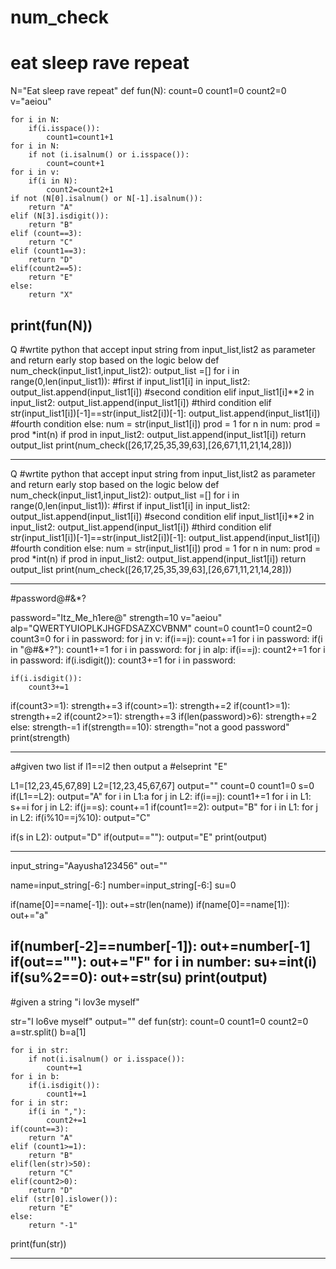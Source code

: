# num_check
# eat sleep rave  repeat
N="Eat sleep rave repeat"
def fun(N):
    count=0
    count1=0
    count2=0
    v="aeiou"
    
    for i in N:
        if(i.isspace()):
            count1=count1+1
    for i in N:
        if not (i.isalnum() or i.isspace()):
            count=count+1
    for i in v:
        if(i in N):
            count2=count2+1
    if not (N[0].isalnum() or N[-1].isalnum()):
        return "A"
    elif (N[3].isdigit()):
        return "B"
    elif (count==3):
        return "C"
    elif (count1==3):
        return "D"
    elif(count2==5):
        return "E"
    else:
        return "X"
print(fun(N))                                
-----------------------------------------
Q #wrtite python that accept input string from input_list,list2 
as parameter and return early stop based on the logic below
def num_check(input_list1,input_list2):
    output_list =[]
    for i in range(0,len(input_list1)):
        #first
        if input_list1[i] in input_list2:
            output_list.append(input_list1[i])
        #second condition
        elif input_list1[i]**2 in input_list2:
            output_list.append(input_list1[i])
        #third condition
        elif str(input_list1[i])[-1]==str(input_list2[i])[-1]:
            output_list.append(input_list1[i])
        #fourth condition
        else:
            num = str(input_list1[i])
            prod = 1
            for n in num:
                prod = prod *int(n)
            if prod in input_list2:
                output_list.append(input_list1[i])
    return output_list
print(num_check([26,17,25,35,39,63],[26,671,11,21,14,28]))




--------------------------

Q #wrtite python that accept input string from input_list,list2 
as parameter and return early stop based on the logic below
def num_check(input_list1,input_list2):
    output_list =[]
    for i in range(0,len(input_list1)):
        #first
        if input_list1[i] in input_list2:
            output_list.append(input_list1[i])
        #second condition
        elif input_list1[i]**2 in input_list2:
            output_list.append(input_list1[i])
        #third condition
        elif str(input_list1[i])[-1]==str(input_list2[i])[-1]:
            output_list.append(input_list1[i])
        #fourth condition
        else:
            num = str(input_list1[i])
            prod = 1
            for n in num:
                prod = prod *int(n)
            if prod in input_list2:
                output_list.append(input_list1[i])
    return output_list
print(num_check([26,17,25,35,39,63],[26,671,11,21,14,28]))



--------------------------------------------------
#password@#&*?


password="Itz_Me_h1ere@"
strength=10
v="aeiou"
alp="QWERTYUIOPLKJHGFDSAZXCVBNM"
count=0
count1=0
count2=0
count3=0
for i in password:
    for j in v:
        if(i==j):
            count+=1
for i in password:
    if(i in "@#&*?"):
        count1+=1
for i in password:
    for j in alp:
        if(i==j):
            count2+=1
for i in password:
    if(i.isdigit()):
        count3+=1
for i in password:
    
    if(i.isdigit()):
        count3+=1
if(count3>=1):
    strength+=3
if(count>=1):
    strength+=2
if(count1>=1):
    strength+=2
if(count2>=1):
    strength+=3
if(len(password)>6):
    strength+=2
else:
    strength-=1
if(strength==10):
    strength="not a good password"
print(strength)
    
--------------------------------------------------


a#given two list if l1==l2 then output a 
#elseprint "E"


L1=[12,23,45,67,89]
L2=[12,23,45,67,67]
output=""
count=0
count1=0
s=0
if(L1==L2):
    output="A"
for i in L1:a
    for j in L2:
        if(i==j):
            count1+=1
for i in L1:
    s+=i
    for j in L2:
        if(j==s):
            count+=1
if(count1==2):
    output="B"
for i in L1:
    for j in L2:
        if(i%10==j%10):
            output="C"
        
if(s in L2):
    output="D"
if(output==""):
    output="E"
print(output)
    
    
  --------------------------
  
  input_string="Aayusha123456"
out=""

name=input_string[-6:]
number=input_string[-6:]
su=0

if(name[0]==name[-1]):
    out+=str(len(name))
if(name[0]==name[1]):
    out+="a"
    
if(number[-2]==number[-1]):
    out+=number[-1]
if(out==""):
    out+="F"
for i in number:
    su+=int(i)
if(su%2==0):
    out+=str(su)
print(output)
--------------------------------------------


#given a string "i lov3e myself"

str="I lo6ve myself"
output=""
def fun(str):
    count=0
    count1=0
    count2=0
    a=str.split()
    b=a[1]
    
    for i in str:
        if not(i.isalnum() or i.isspace()):
            count+=1
    for i in b:
        if(i.isdigit()):
            count1+=1
    for i in str:
        if(i in ","):
            count2+=1
    if(count==3):
        return "A"
    elif (count1>=1):
        return "B"
    elif(len(str)>50):
        return "C"
    elif(count2>0):
        return "D"
    elif (str[0].islower()):
        return "E"
    else:
        return "-1"
print(fun(str))
        
 -----------------------------------------
 
 
 
            
    
    
    
